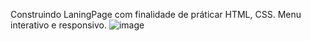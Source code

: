 Construindo LaningPage com finalidade de práticar HTML, CSS.
Menu interativo e responsivo. 
![image](https://user-images.githubusercontent.com/89027449/169813012-056690c7-5990-429c-87e8-5e6275eb4e70.png)


